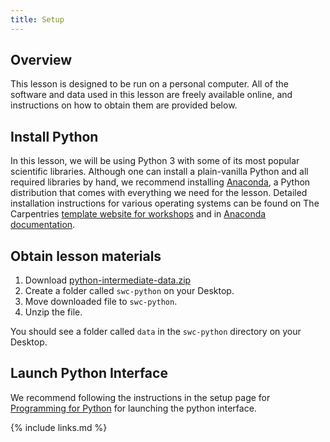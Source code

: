 ```yaml
---
title: Setup
---
```


## Overview

This lesson is designed to be run on a personal computer.
All of the software and data used in this lesson are freely available online,
and instructions on how to obtain them are provided below.

## Install Python

In this lesson, we will be using Python 3 with some of its most popular scientific libraries.
Although one can install a plain-vanilla Python and all required libraries by hand,
we recommend installing [Anaconda][anaconda-website],
a Python distribution that comes with everything we need for the lesson.
Detailed installation instructions for various operating systems can be found
on The Carpentries [template website for workshops][anaconda-instructions]
and in [Anaconda documentation][anaconda-install].

## Obtain lesson materials

1. Download [python-intermediate-data.zip](../data/python-intermediate-data.zip)
2. Create a folder called `swc-python` on your Desktop.
3. Move downloaded file to `swc-python`.
4. Unzip the file.

You should see a folder called `data` in the `swc-python` directory on your
Desktop.

## Launch Python Interface

We recommend following the instructions in the setup page for [Programming for Python][prog_python_course]
for launching the python interface.

{% include links.md %}

[anaconda-install]: https://docs.anaconda.com/anaconda/install
[anaconda-instructions]: https://carpentries.github.io/workshop-template/#python
[anaconda-website]: https://www.anaconda.com/
[prog_python_course]: https://swcarpentry.github.io/python-novice-inflammation/setup.html
